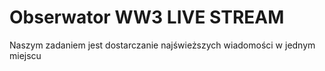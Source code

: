 #  Obserwator WW3 LIVE STREAM
 Naszym zadaniem jest dostarczanie najświeższych wiadomości w jednym miejscu
